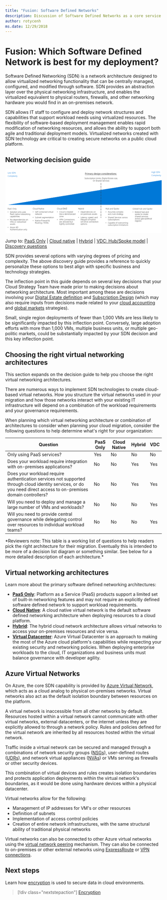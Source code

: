 ```yaml
---
title: "Fusion: Software Defined Networks" 
description: Discussion of Software Defined Networks as a core service in Azure migrations
author: rotycenh
ms.date: 12/29/2018
---
```


# Fusion: Which Software Defined Network is best for my deployment?

Software Defined Networking (SDN) is a network architecture designed to allow
virtualized networking functionality that can be centrally managed, configured,
and modified through software. SDN provides an abstraction layer over the
physical networking infrastructure, and enables the virtualized equivalent to
physical routers, firewalls, and other networking hardware you would find in an
on-premises network.

SDN allows IT staff to configure and deploy network structures and capabilities
that support workload needs using virtualized resources. The flexibility of
software-based deployment management enables rapid modification of networking
resources, and allows the ability to support both agile and traditional
deployment models. Virtualized networks created with SDN technology are critical
to creating secure networks on a public cloud platform.

## Networking decision guide

![Plotting networking options from least to most complex, aligned with jump links below](../../_images/discovery-guides/discovery-guide-sdn.png)

Jump to: [PaaS Only](paas-only.md) | [Cloud native](cloud-native.md) | [Hybrid](hybrid.md) | [VDC: Hub/Spoke model](vdc-networking.md) | [Discovery questions](#choosing-the-right-virtual-networking-architectures)

SDN provides several options with varying degrees of pricing and complexity. The above discovery guide provides a reference to quickly personalize these options to best align with specific business and technology strategies.

The inflection point in this guide depends on several key decisions that your Cloud Strategy Team have made prior to making decisions about networking architecture. Most important among these are decisions involving your [Digital Estate definition](../../digital-estate/overview.md) and [Subscription Design](../subscriptions/overview.md) (which may also require inputs from decisions made related to your [cloud accounting](../../business-strategy/cloud-accounting.md) and [global markets](../../business-strategy/global-markets.md) strategies).

Small, single region deployments of fewer than 1,000 VMs are less likely to be significantly impacted by this inflection point. Conversely, large adoption efforts with more than 1,000 VMs, multiple business units, or multiple geo-politic markets, could be substantially impacted by your SDN decision and this key inflection point.

## Choosing the right virtual networking architectures

This section expands on the decision guide to help you choose the right virtual networking architectures.

There are numerous ways to implement SDN technologies to create cloud-based virtual
networks. How you structure the virtual networks used in your migration and how
those networks interact with your existing IT infrastructure will depend on a
combination of the workload requirements and your governance requirements.

When planning which virtual networking architecture or combination of
architectures to consider when planning your cloud migration, consider the
following questions to help determine what's right for your organization:

| Question                                                                                                                                                   | PaaS Only | Cloud Native | Hybrid | VDC |
|------------------------------------------------------------------------------------------------------------------------------------------------------------|-----------|--------------|--------|-----|
| Only using PaaS services?                                                                                                                                  | Yes       | No           | No     | No  |
| Does your workload require integration with on-premises applications?                                                                                      | No        | No           | Yes    | Yes |
| Does your workload require authentication services not supported through cloud identity services, or do you need direct access to on-premises domain controllers? | No        | No           | Yes    | Yes |
| Will you need to deploy and manage a large number of VMs and workloads?                                                                                    | No        | No           | No     | Yes |
| Will you need to provide central governance while delegating control over resources to individual workload teams?                                          | No        | No           | No     | Yes |

\*Reviewers note: This table is a working list of questions to help readers pick
the right architecture for their migration. Eventually this is intended to be
more of a decision list diagram or something similar. See below for a more
detailed description of each architecture.\*

## Virtual networking architectures

Learn more about the primary software defined networking architectures:

- [**PaaS Only**](paas-only.md): Platform as a Service (PaaS) products support a limited set of built-in networking features and may not require an explicitly defined software defined network to support workload requirements.
- [**Cloud Native**](cloud-native.md): A cloud native virtual network is the default software defined networking architecture when deploying resources to a cloud platform.
- [**Hybrid**](hybrid.md): The hybrid cloud network architecture allows virtual networks to access your on-premises resources and vice versa.
- [**Virtual Datacenter**](vdc-networking.md): Azure Virtual Datacenter is an approach to making the most of the Azure cloud platform's capabilities while respecting your existing security and networking policies. When deploying enterprise workloads to the cloud, IT organizations and business units must balance governance with developer agility.

## Azure Virtual Networks

On Azure, the core SDN capability is provided by [Azure Virtual Network](/azure/virtual-network/virtual-networks-overview), which acts as a cloud analog to physical on-premises networks. Virtual networks also act as the default isolation boundary between resources on the platform.

A virtual network is inaccessible from all other networks by default. Resources hosted within a virtual network cannot communicate with other virtual networks, external datacenters, or the internet unless they are explicitly allowed to through a network policy. Rules and policies defined for the virtual network are inherited by all resources hosted within the virtual network.

Traffic inside a virtual network can be secured and managed through a combinations of network security groups ([NSGs](/azure/virtual-network/security-overview)),
user-defined routes ([UDRs](/azure/virtual-network/virtual-networks-udr-overview)), and network virtual appliances ([NVAs](https://azure.microsoft.com/solutions/network-appliances/)) or VMs serving as firewalls or other security devices.

This combination of virtual devices and rules creates isolation boundaries and protects application deployments within the virtual network's boundaries, as it would be done using hardware devices within a physical datacenter.

Virtual networks allow for the following:

- Management of IP addresses for VM's or other resources
- Definition of subnets
- Implementation of access control policies
- Creation of entire network infrastructures, with the same structural ability of  traditional physical networks

Virtual networks can also be connected to other Azure virtual networks using the
[virtual network
peering](/azure/virtual-network/virtual-network-peering-overview) mechanism. They can also be connected to on-premises or other external networks using [ExpressRoute](https://azure.microsoft.com/services/expressroute/) or [VPN connections](https://azure.microsoft.com/services/vpn-gateway/).

## Next steps

Learn how [encryption](../encryption/overview.md) is used to secure data in cloud environments.

> [!div class="nextstepaction"]
> [Encryption](../encryption/overview.md)
